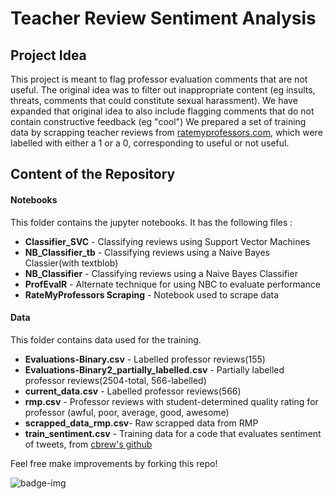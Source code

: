 # Teacher Review Sentiment Analysis

## Project Idea

This project is meant to flag professor evaluation comments that are not useful.
The original idea was to filter out inappropriate content (eg insults, threats, comments that could constitute sexual harassment).
We have expanded that original idea to also include flagging comments that do not contain constructive feedback (eg "cool")
We prepared a set of training data by scrapping teacher reviews from [ratemyprofessors.com](http://www.ratemyprofessors.com/), which were labelled with either a 1 or a 0, corresponding to useful or not useful.

Content of the Repository
------
#### Notebooks
This folder contains the jupyter notebooks. It has the following files :

* **Classifier_SVC** - Classifying reviews using Support Vector Machines
* **NB_Classifier_tb** - Classifying reviews using a Naive Bayes Classier(with textblob)
* **NB_Classifier** - Classifying reviews using a Naive Bayes Classifier
* **ProfEvalR** - Alternate technique for using NBC to evaluate performance
* **RateMyProfessors Scraping** - Notebook used to scrape data


#### Data
This folder contains data used for the training.

* **Evaluations-Binary.csv** - Labelled professor reviews(155)
* **Evaluations-Binary2_partially_labelled.csv** - Partially labelled professor reviews(2504-total, 566-labelled)
* **current_data.csv** - Labelled professor reviews(566)
* **rmp.csv** - Professor reviews with student-determined quality rating for professor (awful, poor, average, good, awesome)
* **scrapped_data_rmp.csv**- Raw scrapped data from RMP
* **train_sentiment.csv** - Training data for a code that evaluates sentiment of tweets, from [cbrew's github](https://github.com/cbrew/Insults/blob/master/Insults/Data/Inputs/train.csv)



Feel free make improvements by forking this repo!

![badge-img](https://img.shields.io/badge/Made%20at-%23AstroHackWeek-8063d5.svg?style=flat)